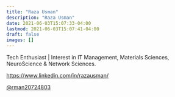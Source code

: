 ```yaml
---
title: "Raza Usman"
description: "Raza Usman"
date: 2021-06-03T15:07:33-04:00
lastmod: 2021-06-03T15:07:41-04:00
draft: false
images: []
---
```

Tech Enthusiast | Interest in IT Management, Materials Sciences, NeuroScience & Network Sciences.

https://www.linkedin.com/in/razausman/

[@rman20724803](https://twitter.com/)

